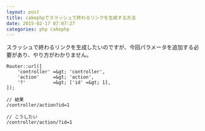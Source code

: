 ```yaml
---
layout: post
title: cakephpでスラッシュで終わるリンクを生成する方法
date: 2015-02-17 07:07:27
categories: php cakephp
---
```

<p>スラッシュで終わるリンクを生成したいのですが、今回パラメータを追加する必要があり、やり方がわかりません。</p>

```
Router::url([
    'controller' =&gt; 'controller',
    'action'     =&gt; 'action',
    '?'          =&gt; ['id' =&gt; 1],
]);

// 結果
/controller/action?id=1

// こうしたい
/controller/action/?id=1
```
